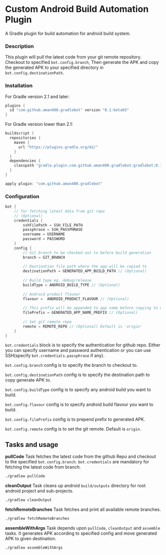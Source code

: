 Custom Android Build Automation Plugin
===========================================


A Gradle plugin for build automation for android build system.


### Description

This plugin will pull the latest code from your git remote repository. Checkout to specified ```bot.config.branch```, Then
generate the APK and copy the generated APK to your specified directory in ```bot.config.destinationPath```.


### Installation

For Gradle version 2.1 and later:
```groovy
plugins {
  id "com.github.aman400.gradlebot" version "0.1-beta03"
}
```

For Gradle version lower than 2.1:
```groovy
buildscript {
  repositories {
    maven {
      url "https://plugins.gradle.org/m2/"
    }
  }
  dependencies {
    classpath "gradle.plugin.com.github.aman400.gradlebot:gradlebot:0.1-beta03"
  }
}

apply plugin: "com.github.aman400.gradlebot"
```


### Configuration

```groovy
bot {
    // for fetching latest data from git repo
    // (Optional)
    credentials {
        sshFilePath = SSH_FILE_PATH
        passphrase = SSH_PASSPHRASE
        username = USERNAME
        password = PASSWORD
    }
    config {
        // Git branch to be checked out to before build generation
        branch = GIT_BRANCH
        
        // Destination file path where the app will be copied to             
        destinationPath = GENERATED_APP_BUILD_PATH // (Optional)
        
        // Build type eg. debug/release
        buildType = ANDROID_BUILD_TYPE // (Optional)
        
        // Android product flavour
        flavour =  ANDROID_PRODUCT_FLAVOUR // (Optional)
        
        // This prefix will be appended to app name before copying to destination directory
        filePrefix = GENERATED_APP_NAME_PREFIX // (Optional) 
        
        // Set git remote repo
        remote = REMOTE_REPO // (Optional) Default is 'origin'
    }
}
```

`bot.credentials` block is to specify the authentication for github repo. Either you can specify username and password authentication or you can use SSH(specify `bot.credentials.passphrase` if any).

`bot.config.branch` config is to specify the branch to checkout to.

`bot.config.destinationPath` config is to specify the destination path to copy generate APK to.

`bot.config.buildType` config is to specify any android build you want to build.

`bot.config.flavour` config is to specify android build flavour you want to build.

`bot.config.filePrefix` config is to prepend prefix to generated APK.

`bot.config.remote` config is to set the git remote. Default is `origin`.

## Tasks and usage

**pullCode** Task fetches the latest code from the github Repo and checkout to the specified `bot.config.branch`.
`bot.credentials` are mandatory for fetching the latest code from branch.
```bash
./gradlew pullCode
```

**cleanOutput** Task cleans up android `build/outputs` directory for root android project and sub-projects.
```bash
./gradlew cleanOutput
```

**fetchRemoteBranches** Task fetches and print all available remote branches.
```bash
./gradlew fetchRemoteBranches
```

**assembleWithArgs** Task depends upon `pullCode`, `cleanOutput` and `assemble` tasks. It generates APK according to specified config and move generated APK to given destination.
```bash
./gradlew assembleWithArgs
```